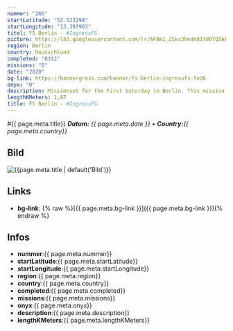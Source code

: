 ```yaml
---
nummer: "266"
startLatitude: "52.523294"
startLongitude: "13.397903"
titel: FS Berlin - #IngressFS
picture: https://lh3.googleusercontent.com/lr/AFBm1_ZSks3hedm81Y0OTQ5ABhF_eNUfwIKmwN9_u1nufyO-iUzyvNu7pVMuzgmyLI143KxZVNtJzjRokjdfxxPCg2x1bdeGmlRUbrFwVN-pIgsZTqOOALJiUMBxFESGx5_-yWfS907fgfKF8C9Pedo5IuiAhisk-Cy3A3MEoEbquWY9hJehRQfdu2F4rZ7HuPBzOeShuM7unAwuzdpTRUOtjyayehyx2J9hlUVg3-540Gx2rdpSS18ct19PFitpvQ7JOnStVqfn1sLrc0SjLZudMeY1lhNx2MRm6ldPUU-NYX_eexbu2xKQx7ueySAaW-HGUuA8PjpbNE8X6xsClfy7HcO_98e9rSZlAY9yFM5d7A8Si2QmLMGfMeUceqCd2gTkWQCo7uPdZpE7EfAQjbnS2579BsysayjoAnRlQxfiWX4uJKuyDdCefu-F8bd5Vuswp7QE71Fs_NUmahRe5N4z8rI__P5Vr2ch8uEs8Yu0CE3dEtADQ33hqMGRbTVTDiXbvqkreucN0WcMd79-5Ru6EvRAWS1Ds-smQeFvmlDpAupDLuC2TA4f_UdnuTX20L314fo92_DAGE8rj5BGoOMellwCnZ9sV5WBrHtu6yRJinc0MTDdZ2JDE6sY1D-89UFTuARxV7tN-rkCnXk0NK8j8VmABGQ4gm6uQVimd_yP5PdPVSlvExpM8h-dj3qd8ELI5RojWE19dXUqPTVjz3CZsjCfChxKg9YSssdnVDyOzmiMaVkQ63Ie7TQzeC3N0osazY7TVXJ-4R-rKBjuK0pncU9T7LLavj6Bq2eArwMW7TNPly-AsZ608Ps3DzaJ8KgVr4nWlv0EcxxxpwiokrkgN4s4XqiUgwg
region: Berlin
country: Deutschland
completed: "6312"
missions: "6"
date: "2020"
bg-link: https://bannergress.com/banner/fs-berlin-ingressfs-fe36
onyx: "0"
description: Missionset for the First Saturday in Berlin. This mission is dedicated to all berlin hipsters.
lengthKMeters: 1,87
title: FS Berlin - #IngressFS
---
```


#{{ page.meta.title}}
_**Datum:** {{ page.meta.date }} • **Country:**{{ page.meta.country}}_

## Bild
![{{page.meta.title | default('Bild')}}]({{page.meta.picture}})

## Links
- **bg-link**: {% raw %}[{{ page.meta.bg-link }}]({{ page.meta.bg-link }}){% endraw %}

## Infos
- **nummer**:{{ page.meta.nummer}}
- **startLatitude**:{{ page.meta.startLatitude}}
- **startLongitude**:{{ page.meta.startLongitude}}
- **region**:{{ page.meta.region}}
- **country**:{{ page.meta.country}}
- **completed**:{{ page.meta.completed}}
- **missions**:{{ page.meta.missions}}
- **onyx**:{{ page.meta.onyx}}
- **description**:{{ page.meta.description}}
- **lengthKMeters**:{{ page.meta.lengthKMeters}}

